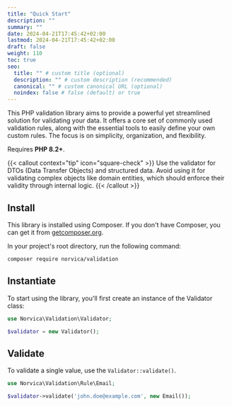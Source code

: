 ```yaml
---
title: "Quick Start"
description: ""
summary: ""
date: 2024-04-21T17:45:42+02:00
lastmod: 2024-04-21T17:45:42+02:00
draft: false
weight: 110
toc: true
seo:
  title: "" # custom title (optional)
  description: "" # custom description (recommended)
  canonical: "" # custom canonical URL (optional)
  noindex: false # false (default) or true
---
```


This PHP validation library aims to provide a powerful yet streamlined solution for validating your data. It offers a
core set of commonly used validation rules, along with the essential tools to easily define your own custom rules. The
focus is on simplicity, organization, and flexibility.

Requires **PHP 8.2+**.

{{< callout context="tip" icon="square-check" >}}
Use the validator for DTOs (Data Transfer Objects) and structured data. Avoid using it for validating complex objects
like domain entities, which should enforce their validity through internal logic.
{{< /callout >}}

## Install

This library is installed using Composer. If you don't have Composer, you can get it from
[getcomposer.org](https://getcomposer.org).

In your project's root directory, run the following command:

```bash
composer require norvica/validation
```

## Instantiate

To start using the library, you'll first create an instance of the Validator class:

```php
use Norvica\Validation\Validator;

$validator = new Validator();
```

## Validate

To validate a single value, use the `Validator::validate()`.

```php
use Norvica\Validation\Rule\Email;

$validator->validate('john.doe@example.com', new Email());
```

